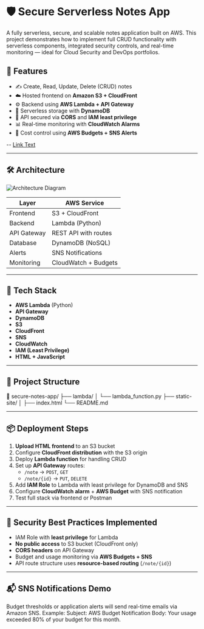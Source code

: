 # 🛡️ Secure Serverless Notes App

A fully serverless, secure, and scalable notes application built on AWS. This project demonstrates how to implement full CRUD functionality with serverless components, integrated security controls, and real-time monitoring — ideal for Cloud Security and DevOps portfolios.

## 🚀 Features

- ✍️ Create, Read, Update, Delete (CRUD) notes
- ☁️ Hosted frontend on **Amazon S3 + CloudFront**
- ⚙️ Backend using **AWS Lambda + API Gateway**
- 💾 Serverless storage with **DynamoDB**
- 🔐 API secured via **CORS** and **IAM least privilege**
- 📊 Real-time monitoring with **CloudWatch Alarms**
- 💸 Cost control using **AWS Budgets + SNS Alerts**

-- [Link Text](d1nl1hlmql4m3x.cloudfront.net)

---

## 🛠️ Architecture

![Architecture Diagram](https://user-images.githubusercontent.com/placeholder/your-architecture-diagram.png) <!-- Optional: add an architecture image -->

| Layer         | AWS Service              |
|---------------|--------------------------|
| Frontend      | S3 + CloudFront          |
| Backend       | Lambda (Python)          |
| API Gateway   | REST API with routes     |
| Database      | DynamoDB (NoSQL)         |
| Alerts        | SNS Notifications        |
| Monitoring    | CloudWatch + Budgets     |

---

## 🧪 Tech Stack

- **AWS Lambda** (Python)
- **API Gateway**
- **DynamoDB**
- **S3**
- **CloudFront**
- **SNS**
- **CloudWatch**
- **IAM (Least Privilege)**
- **HTML + JavaScript**

---

## 📂 Project Structure
📁 secure-notes-app/
├── lambda/
│ └── lambda_function.py
├── static-site/
│ ├── index.html
└── README.md


---

## 📦 Deployment Steps

1. **Upload HTML frontend** to an S3 bucket
2. Configure **CloudFront distribution** with the S3 origin
3. Deploy **Lambda function** for handling CRUD
4. Set up **API Gateway** routes:
   - `/note` → `POST`, `GET`
   - `/note/{id}` → `PUT`, `DELETE`
5. Add **IAM Role** to Lambda with least privilege for DynamoDB and SNS
6. Configure **CloudWatch alarm** + **AWS Budget** with SNS notification
7. Test full stack via frontend or Postman

---

## 🔐 Security Best Practices Implemented

- IAM Role with **least privilege** for Lambda
- **No public access** to S3 bucket (CloudFront only)
- **CORS headers** on API Gateway
- Budget and usage monitoring via **AWS Budgets + SNS**
- API route structure uses **resource-based routing** (`/note/{id}`)

---


## 📬 SNS Notifications Demo

Budget thresholds or application alerts will send real-time emails via Amazon SNS. Example:
Subject: AWS Budget Notification
Body: Your usage exceeded 80% of your budget for this month.

